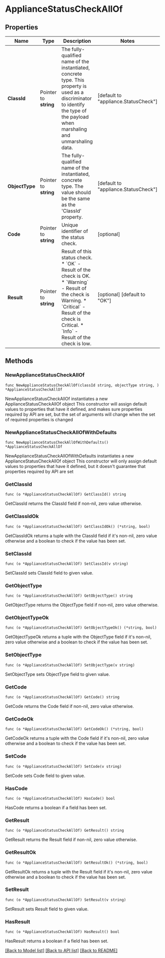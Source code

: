 # ApplianceStatusCheckAllOf

## Properties

Name | Type | Description | Notes
------------ | ------------- | ------------- | -------------
**ClassId** | Pointer to **string** | The fully-qualified name of the instantiated, concrete type. This property is used as a discriminator to identify the type of the payload when marshaling and unmarshaling data. | [default to "appliance.StatusCheck"]
**ObjectType** | Pointer to **string** | The fully-qualified name of the instantiated, concrete type. The value should be the same as the &#39;ClassId&#39; property. | [default to "appliance.StatusCheck"]
**Code** | Pointer to **string** | Unique identifier of the status check. | [optional] 
**Result** | Pointer to **string** | Result of this status check. * &#x60;OK&#x60; - Result of the check is OK. * &#x60;Warning&#x60; - Result of the check is Warning. * &#x60;Critical&#x60; - Result of the check is Critical. * &#x60;Info&#x60; - Result of the check is low. | [optional] [default to "OK"]

## Methods

### NewApplianceStatusCheckAllOf

`func NewApplianceStatusCheckAllOf(classId string, objectType string, ) *ApplianceStatusCheckAllOf`

NewApplianceStatusCheckAllOf instantiates a new ApplianceStatusCheckAllOf object
This constructor will assign default values to properties that have it defined,
and makes sure properties required by API are set, but the set of arguments
will change when the set of required properties is changed

### NewApplianceStatusCheckAllOfWithDefaults

`func NewApplianceStatusCheckAllOfWithDefaults() *ApplianceStatusCheckAllOf`

NewApplianceStatusCheckAllOfWithDefaults instantiates a new ApplianceStatusCheckAllOf object
This constructor will only assign default values to properties that have it defined,
but it doesn't guarantee that properties required by API are set

### GetClassId

`func (o *ApplianceStatusCheckAllOf) GetClassId() string`

GetClassId returns the ClassId field if non-nil, zero value otherwise.

### GetClassIdOk

`func (o *ApplianceStatusCheckAllOf) GetClassIdOk() (*string, bool)`

GetClassIdOk returns a tuple with the ClassId field if it's non-nil, zero value otherwise
and a boolean to check if the value has been set.

### SetClassId

`func (o *ApplianceStatusCheckAllOf) SetClassId(v string)`

SetClassId sets ClassId field to given value.


### GetObjectType

`func (o *ApplianceStatusCheckAllOf) GetObjectType() string`

GetObjectType returns the ObjectType field if non-nil, zero value otherwise.

### GetObjectTypeOk

`func (o *ApplianceStatusCheckAllOf) GetObjectTypeOk() (*string, bool)`

GetObjectTypeOk returns a tuple with the ObjectType field if it's non-nil, zero value otherwise
and a boolean to check if the value has been set.

### SetObjectType

`func (o *ApplianceStatusCheckAllOf) SetObjectType(v string)`

SetObjectType sets ObjectType field to given value.


### GetCode

`func (o *ApplianceStatusCheckAllOf) GetCode() string`

GetCode returns the Code field if non-nil, zero value otherwise.

### GetCodeOk

`func (o *ApplianceStatusCheckAllOf) GetCodeOk() (*string, bool)`

GetCodeOk returns a tuple with the Code field if it's non-nil, zero value otherwise
and a boolean to check if the value has been set.

### SetCode

`func (o *ApplianceStatusCheckAllOf) SetCode(v string)`

SetCode sets Code field to given value.

### HasCode

`func (o *ApplianceStatusCheckAllOf) HasCode() bool`

HasCode returns a boolean if a field has been set.

### GetResult

`func (o *ApplianceStatusCheckAllOf) GetResult() string`

GetResult returns the Result field if non-nil, zero value otherwise.

### GetResultOk

`func (o *ApplianceStatusCheckAllOf) GetResultOk() (*string, bool)`

GetResultOk returns a tuple with the Result field if it's non-nil, zero value otherwise
and a boolean to check if the value has been set.

### SetResult

`func (o *ApplianceStatusCheckAllOf) SetResult(v string)`

SetResult sets Result field to given value.

### HasResult

`func (o *ApplianceStatusCheckAllOf) HasResult() bool`

HasResult returns a boolean if a field has been set.


[[Back to Model list]](../README.md#documentation-for-models) [[Back to API list]](../README.md#documentation-for-api-endpoints) [[Back to README]](../README.md)


